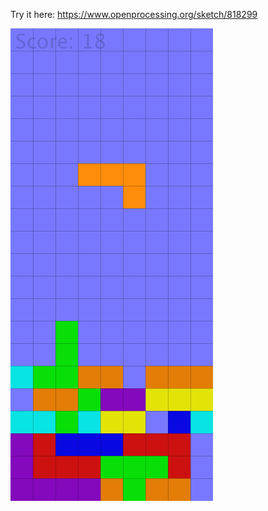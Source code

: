 Try it here:
https://www.openprocessing.org/sketch/818299

![](https://github.com/MikkoKur/ProcessingSketches/blob/master/OOPTetris/Pic.png)
